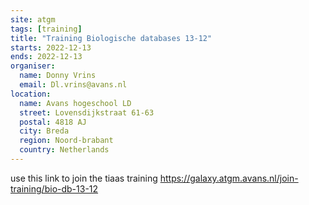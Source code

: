 ```yaml
---
site: atgm
tags: [training]
title: "Training Biologische databases 13-12"
starts: 2022-12-13
ends: 2022-12-13
organiser:
  name: Donny Vrins
  email: Dl.vrins@avans.nl
location:
  name: Avans hogeschool LD
  street: Lovensdijkstraat 61-63
  postal: 4818 AJ
  city: Breda
  region: Noord-brabant
  country: Netherlands
---
```


use this link to join the tiaas training https://galaxy.atgm.avans.nl/join-training/bio-db-13-12